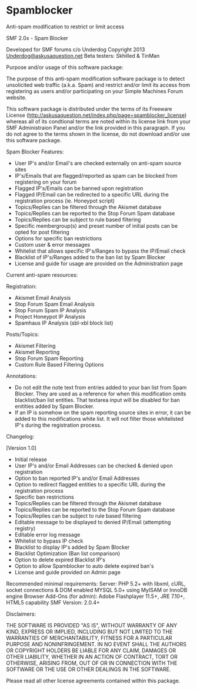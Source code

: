 Spamblocker
===========

Anti-spam modification to restrict or limit access

SMF 2.0x - Spam Blocker 

Developed for SMF forums c/o Underdog 
Copyright 2013 Underdog@askusaquestion.net
Beta testers: Skhilled & TinMan

Purpose and/or usage of this software package:

The purpose of this anti-spam modification software package is to detect unsolicited web traffic (a.k.a. Spam) and restrict and/or limit its access from registering as users and/or participating on your Simple Machines Forum website.

This software package is distributed under the terms of its Freeware License (http://askusaquestion.net/index.php/page=spamblocker_license) whereas all of its condtional terms are noted within its license link from your SMF Administraion Panel and/or the link provided in this paragraph. If you do not agree to the terms shown in the license, do not download and/or use this software package.  


Spam Blocker Features:

+ User IP's and/or Email's are checked externally on anti-spam source sites
+ IP's/Emails that are flagged/reported as spam can be blocked from registering on your forum 
+ Flagged IP's/Emails can be banned upon registration
+ Flagged IP/Email can be redirected to a specific URL during the registration process (ie. Honeypot script)
+ Topics/Replies can be filtered through the Akismet database
+ Topics/Replies can be reported to the Stop Forum Spam database
+ Topics/Replies can be subject to rule based filtering
+ Specific membergroup(s) and preset number of initial posts can be opted for post filtering
+ Options for specific ban restrictions
+ Custom user & error messages  
+ Whitelist that allows specific IP's/Ranges to bypass the IP/Email check 
+ Blacklist of IP's/Ranges added to the ban list by Spam Blocker  
+ License and guide for usage are provided on the Administration page


Current anti-spam resources:

Registration:
+ Akismet Email Analysis
+ Stop Forum Spam Email Analysis
+ Stop Forum Spam IP Analysis
+ Project Honeypot IP Analysis
+ Spamhaus IP Analysis (sbl-xbl block list)


Posts/Topics:
+ Akismet Filtering
+ Akismet Reporting
+ Stop Forum Spam Reporting
+ Custom Rule Based Filtering Options


Annotations:
+ Do not edit the note text from entries added to your ban list from Spam Blocker. They are used as a reference for when this modification omits blacklist/ban list entities. That textarea input will be disabled for ban enitities added by Spam Blocker.
+ If an IP is somehow on the spam reporting source sites in error, it can be added to this modifications white list. It will not filter those whitelisted IP's during the registration process.   


Changelog:

[Version 1.0] 
+ Initial release
+ User IP's and/or Email Addresses can be checked & denied upon registration 
+ Option to ban reported IP's and/or Email Addresses
+ Option to redirect flagged entities to a specific URL during the registration process
+ Specific ban restrictions
+ Topics/Replies can be filtered through the Akismet database
+ Topics/Replies can be reported to the Stop Forum Spam database
+ Topics/Replies can be subject to rule based filtering
+ Editable message to be displayed to denied IP/Email (attempting registry)
+ Editable error log message
+ Whitelist to bypass IP check
+ Blacklist to display IP's added by Spam Blocker
+ Blacklist Optimization (Ban list comparison)
+ Option to delete expired Blacklist IP's
+ Option to allow Spamblocker to auto delete expired ban's
+ License and guide provided on Admin page


Recommended minimal requirements:
Server: PHP 5.2+ with libxml, cURL, socket connections & DOM enabled
        MYSQL 5.0+ using MyISAM or InnoDB engine
Browser Add-Ons (for admin): Adobe Flashplayer 11.5+, JRE 7.10+, HTML5 capability
SMF Version: 2.0.4+


Disclaimers:

THE SOFTWARE IS PROVIDED "AS IS", WITHOUT WARRANTY OF ANY KIND, EXPRESS OR IMPLIED, INCLUDING BUT NOT LIMITED TO THE WARRANTIES OF MERCHANTABILITY, FITNESS FOR A PARTICULAR PURPOSE AND NONINFRINGEMENT. IN NO EVENT SHALL THE AUTHORS OR COPYRIGHT HOLDERS BE LIABLE FOR ANY CLAIM, DAMAGES OR OTHER LIABILITY, WHETHER IN AN ACTION OF CONTRACT, TORT OR OTHERWISE, ARISING FROM, OUT OF OR IN CONNECTION WITH THE SOFTWARE OR THE USE OR OTHER DEALINGS IN THE SOFTWARE.

Please read all other license agreements contained within this package. 
